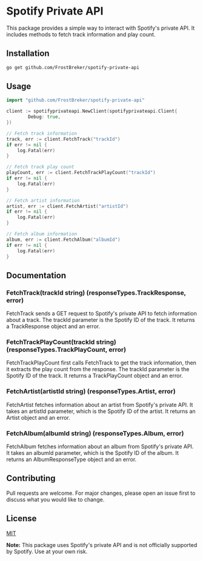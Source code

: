 # Spotify Private API

This package provides a simple way to interact with Spotify's private API. It includes methods to fetch track information and play count.

## Installation

```bash
go get github.com/FrostBreker/spotify-private-api
```

## Usage

```go
import "github.com/FrostBreker/spotify-private-api"

client := spotifyprivateapi.NewClient(spotifyprivateapi.Client{
		Debug: true,
})

// Fetch track information
track, err := client.FetchTrack("trackId")
if err != nil {
    log.Fatal(err)
}

// Fetch track play count
playCount, err := client.FetchTrackPlayCount("trackId")
if err != nil {
    log.Fatal(err)
}

// Fetch artist information
artist, err := client.FetchArtist("artistId")
if err != nil {
    log.Fatal(err)
}

// Fetch album information
album, err := client.FetchAlbum("albumId")
if err != nil {
    log.Fatal(err)
}
```

## Documentation

### FetchTrack(trackId string) (responseTypes.TrackResponse, error)

FetchTrack sends a GET request to Spotify's private API to fetch information about a track. The trackId parameter is the Spotify ID of the track. It returns a TrackResponse object and an error.

### FetchTrackPlayCount(trackId string) (responseTypes.TrackPlayCount, error)

FetchTrackPlayCount first calls FetchTrack to get the track information, then it extracts the play count from the response. The trackId parameter is the Spotify ID of the track. It returns a TrackPlayCount object and an error.

### FetchArtist(artistId string) (responseTypes.Artist, error)

FetchArtist fetches information about an artist from Spotify's private API. It takes an artistId parameter, which is the Spotify ID of the artist. It returns an Artist object and an error.

### FetchAlbum(albumId string) (responseTypes.Album, error)

FetchAlbum fetches information about an album from Spotify's private API. It takes an albumId parameter, which is the Spotify ID of the album. It returns an AlbumResponseType object and an error.

## Contributing

Pull requests are welcome. For major changes, please open an issue first to discuss what you would like to change.

## License

[MIT](https://choosealicense.com/licenses/mit/)

**Note:** This package uses Spotify's private API and is not officially supported by Spotify. Use at your own risk.
